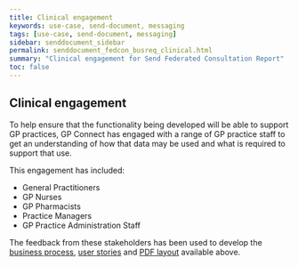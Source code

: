 ```yaml
---
title: Clinical engagement
keywords: use-case, send-document, messaging
tags: [use-case, send-document, messaging]
sidebar: senddocument_sidebar
permalink: senddocument_fedcon_busreq_clinical.html
summary: "Clinical engagement for Send Federated Consultation Report"
toc: false
---
```



## Clinical engagement ##

To help ensure that the functionality being developed will be able to support GP practices, GP Connect has engaged with a range of GP practice staff to get an understanding of how that data may be used and what is required to support that use. 

This engagement has included:
- General Practitioners
- GP Nurses
- GP Pharmacists
- Practice Managers
- GP Practice Administration Staff

The feedback from these stakeholders has been used to develop the [business process](sendmessage_process.html), [user stories](senddocument_userstories.html) and [PDF layout](senddocument_fedcon_busreq_pdf.html ) available above.

